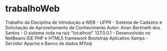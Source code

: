 # trabalhoWeb
Trabalho da Disciplina de Introdução a WEB - UFPR - Sistema de Cadastro e Solicitação de Aproveitamento de Conhecimento
Autor: Airan Bertinetti dos Santos - 
O sistema roda na raiz "localhost" 127.0.0.1 - Desenvolvido no NetBeans IDE PHP e HTML5 framework Bootstrap
Aplicativo Xamps - Servidor Apache e Banco de dados MYsql


